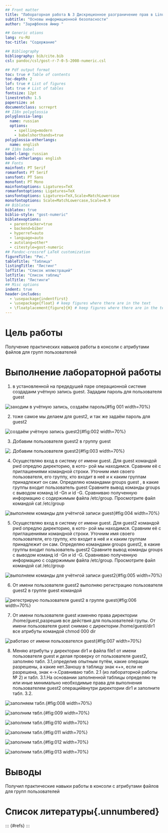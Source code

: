 ```yaml
---
## Front matter
title: "Лабораторная работа № 3 Дискреционное разграничение прав в Linux. Два пользователя"
subtitle: "Основы информационной безопасности"
author: "Зарифбеков Амир "

## Generic otions
lang: ru-RU
toc-title: "Содержание"

## Bibliography
bibliography: bib/cite.bib
csl: pandoc/csl/gost-r-7-0-5-2008-numeric.csl

## Pdf output format
toc: true # Table of contents
toc-depth: 2
lof: true # List of figures
lot: true # List of tables
fontsize: 12pt
linestretch: 1.5
papersize: a4
documentclass: scrreprt
## I18n polyglossia
polyglossia-lang:
  name: russian
  options:
	- spelling=modern
	- babelshorthands=true
polyglossia-otherlangs:
  name: english
## I18n babel
babel-lang: russian
babel-otherlangs: english
## Fonts
mainfont: PT Serif
romanfont: PT Serif
sansfont: PT Sans
monofont: PT Mono
mainfontoptions: Ligatures=TeX
romanfontoptions: Ligatures=TeX
sansfontoptions: Ligatures=TeX,Scale=MatchLowercase
monofontoptions: Scale=MatchLowercase,Scale=0.9
## Biblatex
biblatex: true
biblio-style: "gost-numeric"
biblatexoptions:
  - parentracker=true
  - backend=biber
  - hyperref=auto
  - language=auto
  - autolang=other*
  - citestyle=gost-numeric
## Pandoc-crossref LaTeX customization
figureTitle: "Рис."
tableTitle: "Таблица"
listingTitle: "Листинг"
lofTitle: "Список иллюстраций"
lotTitle: "Список таблиц"
lolTitle: "Листинги"
## Misc options
indent: true
header-includes:
  - \usepackage{indentfirst}
  - \usepackage{float} # keep figures where there are in the text
  - \floatplacement{figure}{H} # keep figures where there are in the text
---
```


# Цель работы

Получение практических навыков работы в консоли с атрибутами файлов для групп пользователей

# Выполнение лабораторной работы

1. в установленной на предедушей паре операционной системе  создадаим учётную запись guest. Зададим пароль для пользователя guest

![заходим в учётную запись, создаём пароль](image/1.png){#fig 001 width=70%}

2. тоже самое мы делаем для guest2, и так же задаём пароль для guest2

![  создаём учётную запись guest2 ](image/2.png){#fig:002 width=70%}

3. Добавим пользователя guest2 в группу guest

![. Добавим пользователя guest2  ](image/3.png){#fig:003 width=70%}

4.  Осуществляю  вход в систему от имени guest. Для  guest  командой pwd опредлю директорию, в кото-
рой мы  находимся. Сравним её с приглашениями командной строки. Уточним имя своего пользователя, его группу, кто входит в неё и к каким группам принадлежит он сам. Определяю  командами
groups guest , в какие группы входит пользователь guest Сравните вывод команды groups с выводом команд id -Gn и id -G. Сравниваю  полученную информацию с содержимым файла /etc/group.
Просмотрите файл командой cat /etc/group

![ выполняем команды для учётнгой записи guest ](image/4.png){#fig:004 width=70%}

5. Осуществляю  вход в систему от имени guest. Для  guest2  командой pwd опредлю директорию, в кото-
рой мы  находимся. Сравним её с приглашениями командной строки. Уточним имя своего пользователя, его группу, кто входит в неё и к каким группам принадлежит он сам. Определяю  командами
groups guest2, в какие группы входит пользователь guest2 Сравните вывод команды groups с выводом команд id -Gn и id -G. Сравниваю  полученную информацию с содержимым файла /etc/group.
Просмотрите файл командой cat /etc/group 


![ выполняем команды для учётнгой записи guest2 ](image/5.png){#fig:005 width=70%}

6. От имени пользователя guest2 выполняю регистрацию пользователя guest2 в группе guest командой 

![ регестрирую пользователя guest2 в группе guest ](image/6.png){#fig:006 width=70%}

7. От имени пользователя guest изменяю права директории /home/guest,разрешив все действия для пользователей групы. От имени пользователя guest снимаю  с директории /home/guest/dir1
все атрибуты командой chmod 000 dir

![работаю от имени пользователся guest ](image/7.png){#fig:007 width=70%}


8. Меняю атрибуты у директории dir1 и файла file1 от имени пользователя guest и делая проверку от пользователя guest2, заполняю табл. 3.1,определив опытным путём, какие операции разрешены, а какие нет.Заношу в таблицу знак «+», если не разрешена,
знак «-».Сравниваю табл. 2.1 (из лабораторной работы № 2) и табл. 3.1.На основании заполненной таблицы определяю  те или иные минимально необходимые права для выполнения пользователем guest2 операцийвнутри директории dir1 и заполните табл. 3.2.

![заполняем табл.](image/8.jpg){#fig:008 width=70%} 

![заполним твбл.](image/9.jpg){#fig:009 width=70%} 

![заполним табл.](image/10.jpg){#fig:010 width=70%} 

![заполним табл.](image/11.jpg){#fig:011 width=70%} 

![заполним табл.](image/12.jpg){#fig:012 width=70%} 

![заполним табл.](image/13.jpg){#fig:013 width=70%} 


# Выводы

Получил практические навыки работы в консоли с атрибутами файлов для групп пользователей

# Список литературы{.unnumbered}

::: {#refs}
:::
